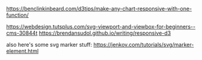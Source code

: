 
https://benclinkinbeard.com/d3tips/make-any-chart-responsive-with-one-function/

https://webdesign.tutsplus.com/svg-viewport-and-viewbox-for-beginners--cms-30844t
https://brendansudol.github.io/writing/responsive-d3


also here's some svg marker stuff: 
https://jenkov.com/tutorials/svg/marker-element.html
